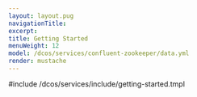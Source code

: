 ```yaml
---
layout: layout.pug
navigationTitle:
excerpt:
title: Getting Started
menuWeight: 12
model: /dcos/services/confluent-zookeeper/data.yml
render: mustache
---
```


#include /dcos/services/include/getting-started.tmpl
